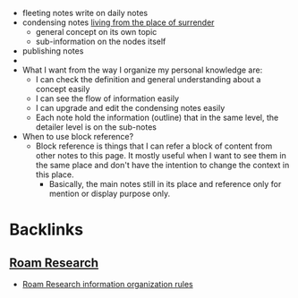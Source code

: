 - fleeting notes write on daily notes
- condensing notes [living from the place of surrender](<living from the place of surrender.md>)
    - general concept on its own topic
    - sub-information on the nodes itself
- publishing notes
- 
- What I want from the way I organize my personal knowledge are:
    - I can check the definition and general understanding about a concept easily
    - I can see the flow of information easily
    - I can upgrade and edit the condensing notes easily
    - Each note hold the information (outline) that in the same level, the detailer level is on the sub-notes
- When to use block reference?
    - Block reference is things that I can refer a block of content from other notes to this page. It mostly useful when I want to see them in the same place and don't have the intention to change the context in this place.
        - Basically, the main notes still in its place and reference only for mention or display purpose only.

# Backlinks
## [Roam Research](<Roam Research.md>)
- [Roam Research information organization rules](<Roam Research information organization rules.md>)

